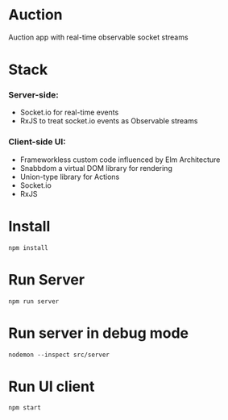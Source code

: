 # Auction
Auction app with real-time observable socket streams

# Stack
### Server-side:
 - Socket.io for real-time events
 - RxJS to treat socket.io events as Observable streams

### Client-side UI:
 - Frameworkless custom code influenced by Elm Architecture
 - Snabbdom a virtual DOM library for rendering
 - Union-type library for Actions
 - Socket.io
 - RxJS

# Install
`npm install`

# Run Server
`npm run server`

# Run server in debug mode
`nodemon --inspect src/server`

# Run UI client
`npm start`
